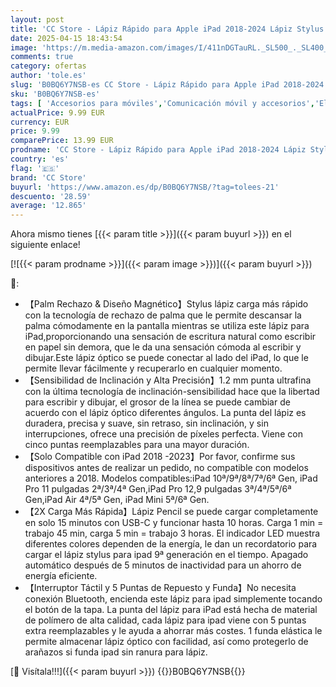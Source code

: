 ```yaml
---
layout: post
title: 'CC Store - Lápiz Rápido para Apple iPad 2018-2024 Lápiz Stylus Recarga Rápida con Rechazo de Palma Sin Demora/Detección de Inclinación Compatibile con iPad 10/9/8/7/6  iPad Pro 12.9/11/Air 5/4/3/Mini 6/5  Black '
date: 2025-04-15 18:43:54
image: 'https://m.media-amazon.com/images/I/411nDGTauRL._SL500_._SL400_.jpg'
comments: true
category: ofertas
author: 'tole.es'
slug: 'B0BQ6Y7NSB-es CC Store - Lápiz Rápido para Apple iPad 2018-2024 Lápiz...'
sku: 'B0BQ6Y7NSB-es'
tags: [ 'Accesorios para móviles','Comunicación móvil y accesorios','Electrónica','Punteros para móviles','apple','cc store','ipad','🇪🇸', ]
actualPrice: 9.99 EUR
currency: EUR
price: 9.99
comparePrice: 13.99 EUR
prodname: 'CC Store - Lápiz Rápido para Apple iPad 2018-2024 Lápiz Stylus Recarga Rápida con Rechazo de Palma Sin Demora/Detección de Inclinación Compatibile con iPad 10/9/8/7/6  iPad Pro 12.9/11/Air 5/4/3/Mini 6/5  Black '
country: 'es'
flag: '🇪🇸'
brand: 'CC Store'
buyurl: 'https://www.amazon.es/dp/B0BQ6Y7NSB/?tag=tolees-21'
descuento: '28.59'
average: '12.865'
---
```


Ahora mismo tienes [{{< param title >}}]({{< param buyurl >}}) en el siguiente enlace!

[![{{< param prodname >}}]({{< param image >}})]({{< param buyurl >}})

🔎:

- 【Palm Rechazo & Diseño Magnético】Stylus lápiz carga más rápido con la tecnología de rechazo de palma que le permite descansar la palma cómodamente en la pantalla mientras se utiliza este lápiz para iPad,proporcionando una sensación de escritura natural como escribir en papel sin demora, que le da una sensación cómoda al escribir y dibujar.Este lápiz óptico se puede conectar al lado del iPad, lo que le permite llevar fácilmente y recuperarlo en cualquier momento.
- 【Sensibilidad de Inclinación y Alta Precisión】1.2 mm punta ultrafina con la última tecnología de inclinación-sensibilidad hace que la libertad para escribir y dibujar, el grosor de la línea se puede cambiar de acuerdo con el lápiz óptico diferentes ángulos. La punta del lápiz es duradera, precisa y suave, sin retraso, sin inclinación, y sin interrupciones, ofrece una precisión de píxeles perfecta. Viene con cinco puntas reemplazables para una mayor duración.
- 【Solo Compatible con iPad 2018 -2023】Por favor, confirme sus dispositivos antes de realizar un pedido, no compatible con modelos anteriores a 2018. Modelos compatibles:iPad 10ª/9ª/8ª/7ª/6ª Gen, iPad Pro 11 pulgadas 2ª/3ª/4ª Gen,iPad Pro 12,9 pulgadas 3ª/4ª/5ª/6ª Gen,iPad Air 4ª/5ª Gen, iPad Mini 5ª/6ª Gen.
- 【2X Carga Más Rápida】Lápiz Pencil se puede cargar completamente en solo 15 minutos con USB-C y funcionar hasta 10 horas. Carga 1 min = trabajo 45 min, carga 5 min = trabajo 3 horas. El indicador LED muestra diferentes colores dependen de la energía, le dan un recordatorio para cargar el lápiz stylus para ipad 9ª generación en el tiempo. Apagado automático después de 5 minutos de inactividad para un ahorro de energía eficiente.
- 【Interruptor Táctil y 5 Puntas de Repuesto y Funda】No necesita conexión Bluetooth, encienda este lápiz para ipad simplemente tocando el botón de la tapa. La punta del lápiz para iPad está hecha de material de polímero de alta calidad, cada lápiz para ipad viene con 5 puntas extra reemplazables y le ayuda a ahorrar más costes. 1 funda elástica le permite almacenar lápiz óptico con facilidad, así como protegerlo de arañazos si funda ipad sin ranura para lápiz.

[🛒 Visítala!!!]({{< param buyurl >}})
{{<world>}}B0BQ6Y7NSB{{</world>}}
